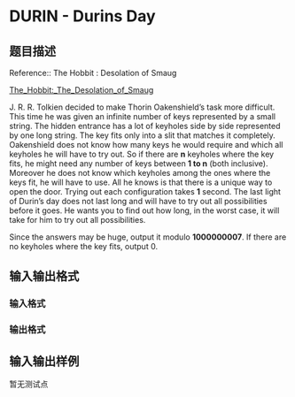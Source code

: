 # DURIN - Durins Day

## 题目描述

Reference:: The Hobbit : Desolation of Smaug

[The\_Hobbit:\_The\_Desolation\_of\_Smaug](http://en.wikipedia.org/wiki/The_Hobbit:_The_Desolation_of_Smaug)

J. R. R. Tolkien decided to make Thorin Oakenshield’s task more difficult. This time he was given an infinite number of keys represented by a small string. The hidden entrance has a lot of keyholes side by side represented by one long string. The key fits only into a slit that matches it completely. Oakenshield does not know how many keys he would require and which all keyholes he will have to try out. So if there are **n** keyholes where the key fits, he might need any number of keys between **1 to n** (both inclusive). Moreover he does not know which keyholes among the ones where the keys fit, he will have to use. All he knows is that there is a unique way to open the door. Trying out each configuration takes **1** second. The last light of Durin’s day does not last long and will have to try out all possibilities before it goes. He wants you to find out how long, in the worst case, it will take for him to try out all possibilities.

Since the answers may be huge, output it modulo **1000000007**. If there are no keyholes where the key fits, output 0.

## 输入输出格式

### 输入格式

### 输出格式

## 输入输出样例

暂无测试点

